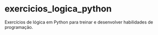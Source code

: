 # exercicios_logica_python
Exercícios de lógica em Python para treinar e desenvolver habilidades de programação.
